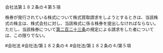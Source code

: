 会社法第１８２条の４第５項

株券が発行されている株式について株式買取請求をしようとするときは、当該株式の株主は、株式会社に対し、当該株式に係る株券を提出しなければならない。ただし、当該株券について[第二百二十三条](会社法＿＿＿＿第２２３条)の規定による請求をした者については、この限りでない。

#会社法
#会社法/第１８２条の４
#会社法/第１８２条の４/第５項
